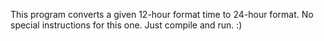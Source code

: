 This program converts a given 12-hour format time to 24-hour format.
No special instructions for this one.
Just compile and run. :)
